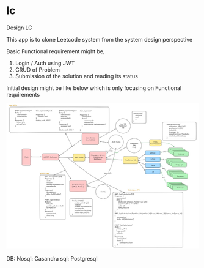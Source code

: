 # lc
Design LC


This app is to clone Leetcode system from the system design perspective


Basic Functional requirement might be,
1. Login / Auth using JWT
2. CRUD of Problem
3. Submission of the solution and reading its status

Initial design might be like below which is only focusing on Functional requirements


![](./requirements/initial_design_for_functional_requirement.JPG)


DB: Nosql: Casandra
    sql: Postgresql